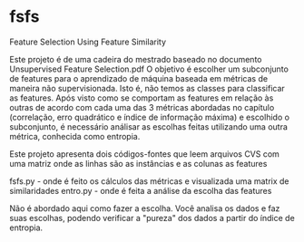 fsfs
====

Feature Selection Using Feature Similarity

Este projeto é de uma cadeira do mestrado baseado no documento Unsupervised
Feature Selection.pdf O objetivo é escolher um subconjunto de features para o
aprendizado de máquina baseada em métricas de maneira não supervisionada. Isto
é, não temos as classes para classificar as features. Após visto como se
comportam as features em relação às outras de acordo com cada uma das 3
métricas abordadas no capítulo (correlação, erro quadrático e índice de
informação máxima) e escolhido o subconjunto, é necessário análisar as escolhas
feitas utilizando uma outra métrica, conhecida como entropia.

Este projeto apresenta dois códigos-fontes que leem arquivos CVS com uma matriz
onde as linhas são as instâncias e as colunas as features

  fsfs.py - onde é feito os cálculos das métricas e visualizada uma matrix de
  similaridades
  entro.py - onde é feita a análise da escolha das features

Não é abordado aqui como fazer a escolha. Você analisa os dados e faz suas
escolhas, podendo verificar a "pureza" dos dados a partir do índice de
entropia.
